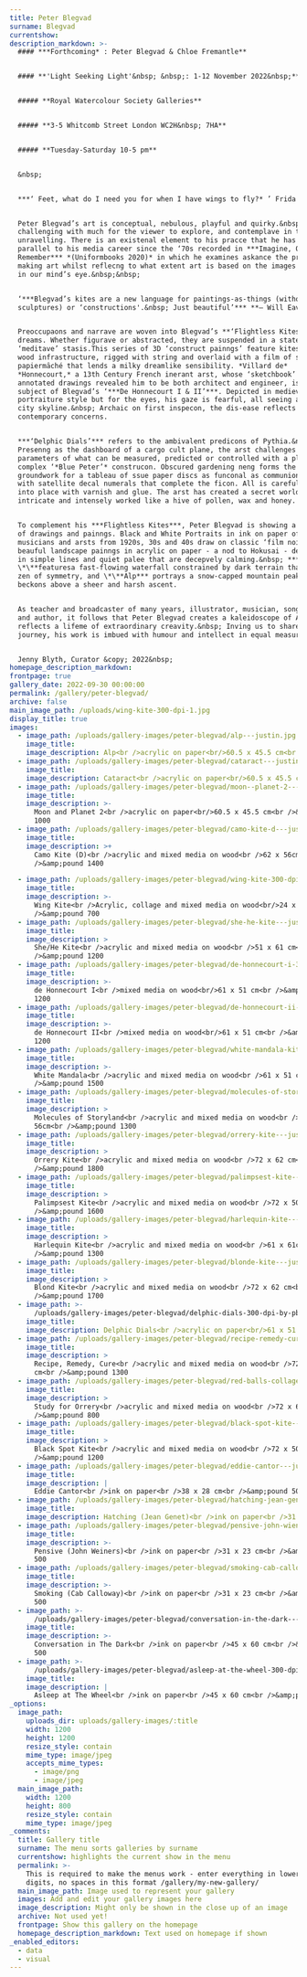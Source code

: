 ```yaml
---
title: Peter Blegvad
surname: Blegvad
currentshow:
description_markdown: >-
  #### ***Forthcoming* : Peter Blegvad & Chloe Fremantle**


  #### **'Light Seeking Light'&nbsp; &nbsp;: 1-12 November 2022&nbsp;**


  ##### **Royal Watercolour Society Galleries**


  ##### **3-5 Whitcomb Street London WC2H&nbsp; 7HA**


  ##### **​​​​Tuesday-Saturday 10-5 pm**


  &nbsp;


  ***‘ Feet, what do I need you for when I have wings to fly?* ’ Frida Kahlo**


  Peter Blegvad’s art is conceptual, nebulous, playful and quirky.&nbsp; It is
  challenging with much for the viewer to explore, and contemplave in the
  unravelling. There is an existenal element to his pracce that he has developed
  parallel to his media career since the ‘70s recorded in ***Imagine, Observe,
  Remember*** *(Uniformbooks 2020)* in which he examines askance the process of
  making art whilst reflecng to what extent art is based on the images retained
  in our mind’s eye.&nbsp;&nbsp;


  ‘***Blegvad’s kites are a new language for paintings-as-things (without being
  sculptures) or ‘constructions'.&nbsp; Just beautiful’*** **— Will Eaves**


  Preoccupaons and narrave are woven into Blegvad’s **‘Flightless Kites’** like
  dreams. Whether figurave or abstracted, they are suspended in a state of
  ‘meditave’ stasis.This series of 3D ‘construct painngs’ feature kites with
  wood infrastructure, rigged with string and overlaid with a film of ssue
  papiermȃché that lends a milky dreamlike sensibility. *Villard de*
  *Honnecourt,* a 13th Century French inerant arst, whose ‘sketchbook’ of
  annotated drawings revealed him to be both architect and engineer, is the
  subject of Blegvad’s ‘***De Honnecourt I & II’***. Depicted in medieval
  portraiture style but for the eyes, his gaze is fearful, all seeing above the
  city skyline.&nbsp; Archaic on first inspecon, the dis-ease reflects
  contemporary concerns.


  ***‘Delphic Dials’*** refers to the ambivalent predicons of Pythia.&nbsp;
  Presenng as the dashboard of a cargo cult plane, the arst challenges the
  parameters of what can be measured, predicted or controlled with a playfully
  complex ‘*Blue Peter’* construcon. Obscured gardening neng forms the
  groundwork for a tableau of ssue paper discs as funconal as communion wafers
  with satellite decal numerals that complete the ficon. All is carefully locked
  into place with varnish and glue. The arst has created a secret world,
  intricate and intensely worked like a hive of pollen, wax and honey.


  To complement his ***Flightless Kites***, Peter Blegvad is showing a porolio
  of drawings and painngs. Black and White Portraits in ink on paper of actors,
  musicians and arsts from 1920s, 30s and 40s draw on classic ‘film noir’ with
  beauful landscape painngs in acrylic on paper - a nod to Hokusai - delineated
  in simple lines and quiet palee that are decepvely calming.&nbsp; ***Cataract
  \*\**featuresa fast-flowing waterfall constrained by dark terrain that has the
  zen of symmetry, and \*\**Alp*** portrays a snow-capped mountain peak that
  beckons above a sheer and harsh ascent.


  As teacher and broadcaster of many years, illustrator, musician, songwriter,
  and author, it follows that Peter Blegvad creates a kaleidoscope of Art that
  reflects a lifeme of extraordinary creavity.&nbsp; Inving us to share his
  journey, his work is imbued with humour and intellect in equal measure.&nbsp;


  Jenny Blyth, Curator &copy; 2022&nbsp;
homepage_description_markdown:
frontpage: true
gallery_date: 2022-09-30 00:00:00
permalink: /gallery/peter-blegvad/
archive: false
main_image_path: /uploads/wing-kite-300-dpi-1.jpg
display_title: true
images:
  - image_path: /uploads/gallery-images/peter-blegvad/alp---justin.jpg
    image_title:
    image_description: Alp<br />acrylic on paper<br/>60.5 x 45.5 cm<br />&amp;pound 1000
  - image_path: /uploads/gallery-images/peter-blegvad/cataract---justin.jpg
    image_title:
    image_description: Cataract<br />acrylic on paper<br/>60.5 x 45.5 cm<br />&amp;pound 1000
  - image_path: /uploads/gallery-images/peter-blegvad/moon--planet-2---justin.jpg
    image_title:
    image_description: >-
      Moon and Planet 2<br />acrylic on paper<br/>60.5 x 45.5 cm<br />&amp;pound
      1000
  - image_path: /uploads/gallery-images/peter-blegvad/camo-kite-d---justin.jpg
    image_title:
    image_description: >+
      Camo Kite (D)<br />acrylic and mixed media on wood<br />62 x 56cm<br
      />&amp;pound 1400

  - image_path: /uploads/gallery-images/peter-blegvad/wing-kite-300-dpi.jpg
    image_title:
    image_description: >-
      Wing Kite<br />Acrylic, collage and mixed media on wood<br/>24 x 24cm<br
      />&amp;pound 700
  - image_path: /uploads/gallery-images/peter-blegvad/she-he-kite---justin.jpg
    image_title:
    image_description: >
      She/He Kite<br />acrylic and mixed media on wood<br />51 x 61 cm<br
      />&amp;pound 1200
  - image_path: /uploads/gallery-images/peter-blegvad/de-honnecourt-i-300-dpi-1.jpg
    image_title:
    image_description: >-
      de Honnecourt I<br />mixed media on wood<br/>61 x 51 cm<br />&amp;pound
      1200
  - image_path: /uploads/gallery-images/peter-blegvad/de-honnecourt-ii---justin.jpg
    image_title:
    image_description: >-
      de Honnecourt II<br />mixed media on wood<br/>61 x 51 cm<br />&amp;pound
      1200
  - image_path: /uploads/gallery-images/peter-blegvad/white-mandala-kite---justin.jpg
    image_title:
    image_description: >-
      White Mandala<br />acrylic and mixed media on wood<br />61 x 51 cm<br
      />&amp;pound 1500
  - image_path: /uploads/gallery-images/peter-blegvad/molecules-of-storyland---justin.jpg
    image_title:
    image_description: >
      Molecules of Storyland<br />acrylic and mixed media on wood<br />62 x
      56cm<br />&amp;pound 1300
  - image_path: /uploads/gallery-images/peter-blegvad/orrery-kite---justin-1.jpg
    image_title:
    image_description: >
      Orrery Kite<br />acrylic and mixed media on wood<br />72 x 62 cm<br
      />&amp;pound 1800
  - image_path: /uploads/gallery-images/peter-blegvad/palimpsest-kite---justin.jpg
    image_title:
    image_description: >
      Palimpsest Kite<br />acrylic and mixed media on wood<br />72 x 50cm<br
      />&amp;pound 1600
  - image_path: /uploads/gallery-images/peter-blegvad/harlequin-kite---justin.jpg
    image_title:
    image_description: >
      Harlequin Kite<br />acrylic and mixed media on wood<br />61 x 61cm<br
      />&amp;pound 1300
  - image_path: /uploads/gallery-images/peter-blegvad/blonde-kite---justin.jpg
    image_title:
    image_description: >
      Blond Kite<br />acrylic and mixed media on wood<br />72 x 62 cm<br
      />&amp;pound 1700
  - image_path: >-
      /uploads/gallery-images/peter-blegvad/delphic-dials-300-dpi-by-pb-for-jen.jpg
    image_title:
    image_description: Delphic Dials<br />acrylic on paper<br/>61 x 51 cm<br />&amp;pound 1200
  - image_path: /uploads/gallery-images/peter-blegvad/recipe-remedy-cure.jpg
    image_title:
    image_description: >
      Recipe, Remedy, Cure<br />acrylic and mixed media on wood<br />72 x 62
      cm<br />&amp;pound 1300
  - image_path: /uploads/gallery-images/peter-blegvad/red-balls-collage---justin.jpg
    image_title:
    image_description: >
      Study for Orrery<br />acrylic and mixed media on wood<br />72 x 62 cm<br
      />&amp;pound 800
  - image_path: /uploads/gallery-images/peter-blegvad/black-spot-kite---justin-1.jpg
    image_title:
    image_description: >
      Black Spot Kite<br />acrylic and mixed media on wood<br />72 x 50cm<br
      />&amp;pound 1200
  - image_path: /uploads/gallery-images/peter-blegvad/eddie-cantor---justin.jpg
    image_title:
    image_description: |
      Eddie Cantor<br />ink on paper<br />38 x 28 cm<br />&amp;pound 500
  - image_path: /uploads/gallery-images/peter-blegvad/hatching-jean-genet---justin.jpg
    image_title:
    image_description: Hatching (Jean Genet)<br />ink on paper<br />31 x 23cm<br />&amp;pound 500
  - image_path: /uploads/gallery-images/peter-blegvad/pensive-john-wieners---justin.jpg
    image_title:
    image_description: >-
      Pensive (John Weiners)<br />ink on paper<br />31 x 23 cm<br />&amp;pound
      500
  - image_path: /uploads/gallery-images/peter-blegvad/smoking-cab-calloway---justin.jpg
    image_title:
    image_description: >-
      Smoking (Cab Calloway)<br />ink on paper<br />31 x 23 cm<br />&amp;pound
      500
  - image_path: >-
      /uploads/gallery-images/peter-blegvad/conversation-in-the-dark---justin.jpg
    image_title:
    image_description: >-
      Conversation in The Dark<br />ink on paper<br />45 x 60 cm<br />&amp;pound
      500
  - image_path: >-
      /uploads/gallery-images/peter-blegvad/asleep-at-the-wheel-300-dpi-my-snap-for-jen.jpg
    image_title:
    image_description: |
      Asleep at The Wheel<br />ink on paper<br />45 x 60 cm<br />&amp;pound 600
_options:
  image_path:
    uploads_dir: uploads/gallery-images/:title
    width: 1200
    height: 1200
    resize_style: contain
    mime_type: image/jpeg
    accepts_mime_types:
      - image/png
      - image/jpeg
  main_image_path:
    width: 1200
    height: 800
    resize_style: contain
    mime_type: image/jpeg
_comments:
  title: Gallery title
  surname: The menu sorts galleries by surname
  currentshow: highlights the current show in the menu
  permalink: >-
    This is required to make the menus work - enter everything in lower case, no
    digits, no spaces in this format /gallery/my-new-gallery/
  main_image_path: Image used to represent your gallery
  images: Add and edit your gallery images here
  image_description: Might only be shown in the close up of an image
  archive: Not used yet!
  frontpage: Show this gallery on the homepage
  homepage_description_markdown: Text used on homepage if shown
_enabled_editors:
  - data
  - visual
---
```

